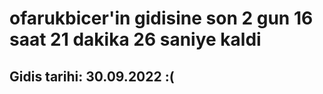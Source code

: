 # ofarukbicer'in gidisine son 2 gun 16 saat 21 dakika 26 saniye kaldi

## Gidis tarihi: 30.09.2022 :(